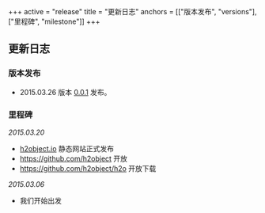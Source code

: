 +++
active = "release"
title = "更新日志"
anchors = [["版本发布", "versions"],["里程碑", "milestone"]]
+++

更新日志
---

<a name="versions"></a>

### 版本发布

*	2015.03.26 版本 [0.0.1](/download.md) 发布。

<a name="milestone"></a>

### 里程碑

*2015.03.20*
	
*	[h2object.io](http://h2object.io) 静态网站正式发布
*	https://github.com/h2object 开放
*	https://github.com/h2object/h2o 开放下载

*2015.03.06*
	
*	我们开始出发
